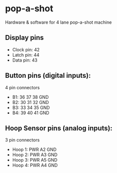 # pop-a-shot
Hardware &amp; software for 4 lane pop-a-shot machine

## Display pins

- Clock pin: 42
- Latch pin: 44
- Data pin: 43

## Button pins (digital inputs):

4 pin connectors

- B1: 36 37 38 GND
- B2: 30 31 32 GND
- B3: 33 34 35 GND
- B4: 39 40 41 GND
 
## Hoop Sensor pins (analog inputs):

3 pin connectors

- Hoop 1: PWR A2 GND
- Hoop 2: PWR A3 GND
- Hoop 3: PWR A5 GND
- Hoop 4: PWR A4 GND


